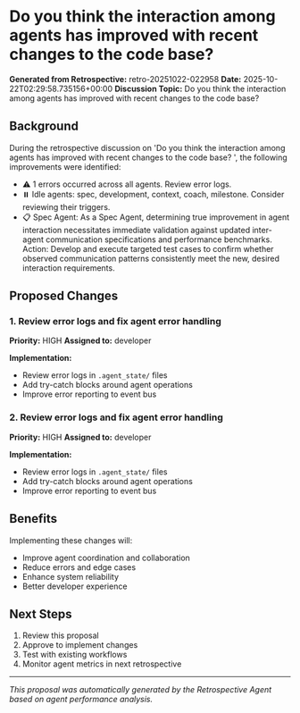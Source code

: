 # Do you think the interaction among agents has improved with recent changes to the code base? 

**Generated from Retrospective:** retro-20251022-022958
**Date:** 2025-10-22T02:29:58.735156+00:00
**Discussion Topic:** Do you think the interaction among agents has improved with recent changes to the code base? 

## Background

During the retrospective discussion on 'Do you think the interaction among agents has improved with recent changes to the code base? ', the following improvements were identified:

- ⚠️ 1 errors occurred across all agents. Review error logs.
- ⏸️ Idle agents: spec, development, context, coach, milestone. Consider reviewing their triggers.
- 📋 Spec Agent: As a Spec Agent, determining true improvement in agent interaction necessitates immediate validation against updated inter-agent communication specifications and performance benchmarks. Action: Develop and execute targeted test cases to confirm whether observed communication patterns consistently meet the new, desired interaction requirements.

## Proposed Changes

### 1. Review error logs and fix agent error handling

**Priority:** HIGH
**Assigned to:** developer

**Implementation:**
- Review error logs in `.agent_state/` files
- Add try-catch blocks around agent operations
- Improve error reporting to event bus

### 2. Review error logs and fix agent error handling

**Priority:** HIGH
**Assigned to:** developer

**Implementation:**
- Review error logs in `.agent_state/` files
- Add try-catch blocks around agent operations
- Improve error reporting to event bus


## Benefits

Implementing these changes will:
- Improve agent coordination and collaboration
- Reduce errors and edge cases
- Enhance system reliability
- Better developer experience

## Next Steps

1. Review this proposal
2. Approve to implement changes
3. Test with existing workflows
4. Monitor agent metrics in next retrospective

---

*This proposal was automatically generated by the Retrospective Agent based on agent performance analysis.*
